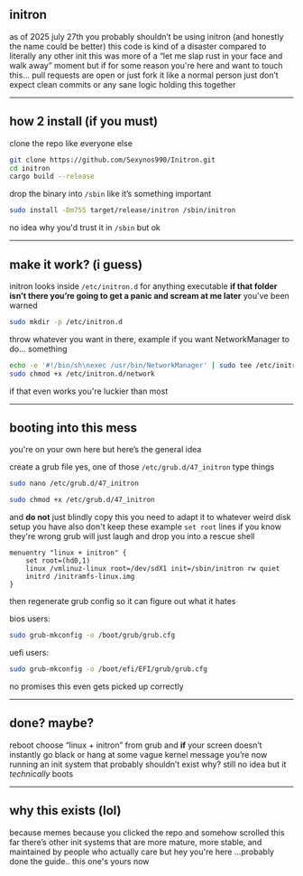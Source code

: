 
## initron

as of 2025 july 27th you probably shouldn’t be using initron (and honestly the name could be better)
this code is kind of a disaster compared to literally any other init
this was more of a “let me slap rust in your face and walk away” moment
but if for some reason you're here and want to touch this... pull requests are open
or just fork it like a normal person
just don’t expect clean commits or any sane logic holding this together

---

## how 2 install (if you must)

clone the repo like everyone else

```bash
git clone https://github.com/Sexynos990/Initron.git
cd initron
cargo build --release
```

drop the binary into `/sbin` like it’s something important

```bash
sudo install -Dm755 target/release/initron /sbin/initron
```

no idea why you'd trust it in `/sbin` but ok

---

## make it work? (i guess)

initron looks inside `/etc/initron.d` for anything executable
**if that folder isn’t there you’re going to get a panic and scream at me later**
you've been warned

```bash
sudo mkdir -p /etc/initron.d
```

throw whatever you want in there, example if you want NetworkManager to do... something

```bash
echo -e '#!/bin/sh\nexec /usr/bin/NetworkManager' | sudo tee /etc/initron.d/network
sudo chmod +x /etc/initron.d/network
```

if that even works you're luckier than most

---

## booting into this mess

you're on your own here but here’s the general idea

create a grub file
yes, one of those `/etc/grub.d/47_initron` type things 

```bash
sudo nano /etc/grub.d/47_initron
```

```bash
sudo chmod +x /etc/grub.d/47_initron
```

and **do not** just blindly copy this
you need to adapt it to whatever weird disk setup you have
also don't keep these example `set root` lines if you know they're wrong
grub will just laugh and drop you into a rescue shell

```
menuentry "linux + initron" {
    set root=(hd0,1)
    linux /vmlinuz-linux root=/dev/sdX1 init=/sbin/initron rw quiet
    initrd /initramfs-linux.img
}
```

then regenerate grub config so it can figure out what it hates

bios users:

```bash
sudo grub-mkconfig -o /boot/grub/grub.cfg
```

uefi users:

```bash
sudo grub-mkconfig -o /boot/efi/EFI/grub/grub.cfg
```

no promises this even gets picked up correctly

---

## done? maybe?

reboot
choose “linux + initron” from grub
and **if** your screen doesn’t instantly go black or hang at some vague kernel message
you’re now running an init system that probably shouldn’t exist
why? still no idea
but it *technically* boots

---

## why this exists (lol)

because memes
because you clicked the repo and somehow scrolled this far
there’s other init systems that are more mature, more stable, and maintained by people who actually care 
but hey you're here ...probably done the guide..
this one's yours now
